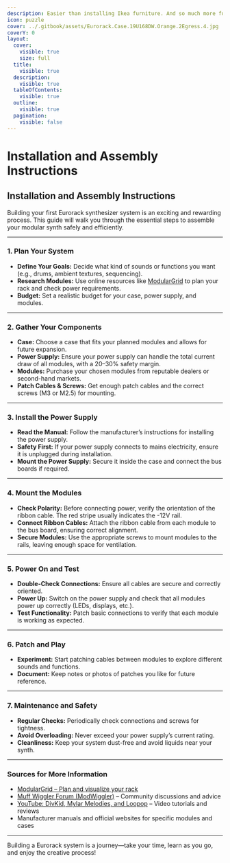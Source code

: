 ```yaml
---
description: Easier than installing Ikea furniture. And so much more fun!
icon: puzzle
cover: ../.gitbook/assets/Eurorack.Case.19U168DW.Orange.2Egress.4.jpg
coverY: 0
layout:
  cover:
    visible: true
    size: full
  title:
    visible: true
  description:
    visible: true
  tableOfContents:
    visible: true
  outline:
    visible: true
  pagination:
    visible: false
---
```


# Installation and Assembly Instructions

## Installation and Assembly Instructions

Building your first Eurorack synthesizer system is an exciting and rewarding process. This guide will walk you through the essential steps to assemble your modular synth safely and efficiently.

***

### 1. Plan Your System

* **Define Your Goals:** Decide what kind of sounds or functions you want (e.g., drums, ambient textures, sequencing).
* **Research Modules:** Use online resources like [ModularGrid](https://www.modulargrid.net/) to plan your rack and check power requirements.
* **Budget:** Set a realistic budget for your case, power supply, and modules.

***

### 2. Gather Your Components

* **Case:** Choose a case that fits your planned modules and allows for future expansion.
* **Power Supply:** Ensure your power supply can handle the total current draw of all modules, with a 20–30% safety margin.
* **Modules:** Purchase your chosen modules from reputable dealers or second-hand markets.
* **Patch Cables & Screws:** Get enough patch cables and the correct screws (M3 or M2.5) for mounting.

***

### 3. Install the Power Supply

* **Read the Manual:** Follow the manufacturer’s instructions for installing the power supply.
* **Safety First:** If your power supply connects to mains electricity, ensure it is unplugged during installation.
* **Mount the Power Supply:** Secure it inside the case and connect the bus boards if required.

***

### 4. Mount the Modules

* **Check Polarity:** Before connecting power, verify the orientation of the ribbon cable. The red stripe usually indicates the -12V rail.
* **Connect Ribbon Cables:** Attach the ribbon cable from each module to the bus board, ensuring correct alignment.
* **Secure Modules:** Use the appropriate screws to mount modules to the rails, leaving enough space for ventilation.

***

### 5. Power On and Test

* **Double-Check Connections:** Ensure all cables are secure and correctly oriented.
* **Power Up:** Switch on the power supply and check that all modules power up correctly (LEDs, displays, etc.).
* **Test Functionality:** Patch basic connections to verify that each module is working as expected.

***

### 6. Patch and Play

* **Experiment:** Start patching cables between modules to explore different sounds and functions.
* **Document:** Keep notes or photos of patches you like for future reference.

***

### 7. Maintenance and Safety

* **Regular Checks:** Periodically check connections and screws for tightness.
* **Avoid Overloading:** Never exceed your power supply’s current rating.
* **Cleanliness:** Keep your system dust-free and avoid liquids near your synth.

***

### Sources for More Information

* [ModularGrid – Plan and visualize your rack](https://www.modulargrid.net/)
* [Muff Wiggler Forum (ModWiggler)](https://www.modwiggler.com/) – Community discussions and advice
* [YouTube: DivKid, Mylar Melodies, and Loopop](https://www.youtube.com/) – Video tutorials and reviews
* Manufacturer manuals and official websites for specific modules and cases

***

Building a Eurorack system is a journey—take your time, learn as you go, and enjoy the creative process!


